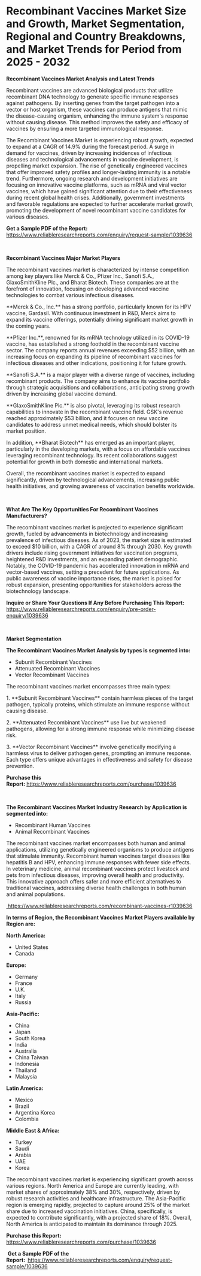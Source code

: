 <p><h1>Recombinant Vaccines Market Size and Growth, Market Segmentation, Regional and Country Breakdowns, and Market Trends for Period from 2025 -  2032</h1></p><p><strong>Recombinant Vaccines Market Analysis and Latest Trends</strong></p>
<p><p>Recombinant vaccines are advanced biological products that utilize recombinant DNA technology to generate specific immune responses against pathogens. By inserting genes from the target pathogen into a vector or host organism, these vaccines can produce antigens that mimic the disease-causing organism, enhancing the immune system's response without causing disease. This method improves the safety and efficacy of vaccines by ensuring a more targeted immunological response.</p><p>The Recombinant Vaccines Market is experiencing robust growth, expected to expand at a CAGR of 14.9% during the forecast period. A surge in demand for vaccines, driven by increasing incidences of infectious diseases and technological advancements in vaccine development, is propelling market expansion. The rise of genetically engineered vaccines that offer improved safety profiles and longer-lasting immunity is a notable trend. Furthermore, ongoing research and development initiatives are focusing on innovative vaccine platforms, such as mRNA and viral vector vaccines, which have gained significant attention due to their effectiveness during recent global health crises. Additionally, government investments and favorable regulations are expected to further accelerate market growth, promoting the development of novel recombinant vaccine candidates for various diseases.</p></p>
<p><strong>Get a Sample PDF of the Report:&nbsp;</strong> <a href="https://www.reliableresearchreports.com/enquiry/request-sample/1039636?utm_campaign=2487&utm_medium=2&utm_source=Github&utm_content=ia&utm_term=19042025&utm_id=recombinant-vaccines">https://www.reliableresearchreports.com/enquiry/request-sample/1039636</a></p>
<p>&nbsp;</p>
<p><strong>Recombinant Vaccines Major Market Players</strong></p>
<p><p>The recombinant vaccines market is characterized by intense competition among key players like Merck & Co., Pfizer Inc., Sanofi S.A., GlaxoSmithKline Plc., and Bharat Biotech. These companies are at the forefront of innovation, focusing on developing advanced vaccine technologies to combat various infectious diseases.</p><p>**Merck & Co., Inc.** has a strong portfolio, particularly known for its HPV vaccine, Gardasil. With continuous investment in R&D, Merck aims to expand its vaccine offerings, potentially driving significant market growth in the coming years.</p><p>**Pfizer Inc.**, renowned for its mRNA technology utilized in its COVID-19 vaccine, has established a strong foothold in the recombinant vaccine sector. The company reports annual revenues exceeding $52 billion, with an increasing focus on expanding its pipeline of recombinant vaccines for infectious diseases and other indications, positioning it for future growth.</p><p>**Sanofi S.A.** is a major player with a diverse range of vaccines, including recombinant products. The company aims to enhance its vaccine portfolio through strategic acquisitions and collaborations, anticipating strong growth driven by increasing global vaccine demand.</p><p>**GlaxoSmithKline Plc.** is also pivotal, leveraging its robust research capabilities to innovate in the recombinant vaccine field. GSK's revenue reached approximately $53 billion, and it focuses on new vaccine candidates to address unmet medical needs, which should bolster its market position.</p><p>In addition, **Bharat Biotech** has emerged as an important player, particularly in the developing markets, with a focus on affordable vaccines leveraging recombinant technology. Its recent collaborations suggest potential for growth in both domestic and international markets.</p><p>Overall, the recombinant vaccines market is expected to expand significantly, driven by technological advancements, increasing public health initiatives, and growing awareness of vaccination benefits worldwide.</p></p>
<p>&nbsp;</p>
<p><strong>What Are The Key Opportunities For Recombinant Vaccines Manufacturers?</strong></p>
<p><p>The recombinant vaccines market is projected to experience significant growth, fueled by advancements in biotechnology and increasing prevalence of infectious diseases. As of 2023, the market size is estimated to exceed $10 billion, with a CAGR of around 8% through 2030. Key growth drivers include rising government initiatives for vaccination programs, heightened R&D investments, and an expanding patient demographic. Notably, the COVID-19 pandemic has accelerated innovation in mRNA and vector-based vaccines, setting a precedent for future applications. As public awareness of vaccine importance rises, the market is poised for robust expansion, presenting opportunities for stakeholders across the biotechnology landscape.</p></p>
<p><strong>Inquire or Share Your Questions If Any Before Purchasing This Report:</strong> <a href="https://www.reliableresearchreports.com/enquiry/pre-order-enquiry/1039636?utm_campaign=2487&utm_medium=2&utm_source=Github&utm_content=ia&utm_term=19042025&utm_id=recombinant-vaccines">https://www.reliableresearchreports.com/enquiry/pre-order-enquiry/1039636</a></p>
<p>&nbsp;</p>
<p><strong>Market Segmentation</strong></p>
<p><strong>The Recombinant Vaccines Market Analysis by types is segmented into:</strong></p>
<p><ul><li>Subunit Recombinant Vaccines</li><li>Attenuated Recombinant Vaccines</li><li>Vector Recombinant Vaccines</li></ul></p>
<p><p>The recombinant vaccines market encompasses three main types: </p><p>1. **Subunit Recombinant Vaccines** contain harmless pieces of the target pathogen, typically proteins, which stimulate an immune response without causing disease. </p><p>2. **Attenuated Recombinant Vaccines** use live but weakened pathogens, allowing for a strong immune response while minimizing disease risk. </p><p>3. **Vector Recombinant Vaccines** involve genetically modifying a harmless virus to deliver pathogen genes, prompting an immune response. Each type offers unique advantages in effectiveness and safety for disease prevention.</p></p>
<p><strong>Purchase this Report:&nbsp;</strong><a href="https://www.reliableresearchreports.com/purchase/1039636?utm_campaign=2487&utm_medium=2&utm_source=Github&utm_content=ia&utm_term=19042025&utm_id=recombinant-vaccines">https://www.reliableresearchreports.com/purchase/1039636</a></p>
<p>&nbsp;</p>
<p><strong>The Recombinant Vaccines Market Industry Research by Application is segmented into:</strong></p>
<p><ul><li>Recombinant Human Vaccines</li><li>Animal Recombinant Vaccines</li></ul></p>
<p><p>The recombinant vaccines market encompasses both human and animal applications, utilizing genetically engineered organisms to produce antigens that stimulate immunity. Recombinant human vaccines target diseases like hepatitis B and HPV, enhancing immune responses with fewer side effects. In veterinary medicine, animal recombinant vaccines protect livestock and pets from infectious diseases, improving overall health and productivity. This innovative approach offers safer and more efficient alternatives to traditional vaccines, addressing diverse health challenges in both human and animal populations.</p></p>
<p><a href="https://www.reliableresearchreports.com/recombinant-vaccines-r1039636?utm_campaign=2487&utm_medium=2&utm_source=Github&utm_content=ia&utm_term=19042025&utm_id=recombinant-vaccines">&nbsp;https://www.reliableresearchreports.com/recombinant-vaccines-r1039636</a></p>
<p><strong>In terms of Region, the Recombinant Vaccines Market Players available by Region are:</strong></p>
<p>
    <p> <strong> North America: </strong>
        <ul>
            <li>United States</li>
            <li>Canada</li>
        </ul>
        </p> 
    <p> <strong> Europe: </strong>
        <ul>
            <li>Germany</li>
            <li>France</li>
            <li>U.K.</li>
            <li>Italy</li>
            <li>Russia</li>
        </ul>
        </p> 
    <p> <strong> Asia-Pacific: </strong>
        <ul>
            <li>China</li>
            <li>Japan</li>
            <li>South Korea</li>
            <li>India</li>
            <li>Australia</li>
            <li>China Taiwan</li>
            <li>Indonesia</li>
            <li>Thailand</li>
            <li>Malaysia</li>
        </ul>
        </p> 
    <p> <strong> Latin America: </strong>
        <ul>
            <li>Mexico</li>
            <li>Brazil</li>
            <li>Argentina Korea</li>
            <li>Colombia</li>
        </ul>
        </p> 
    <p> <strong> Middle East & Africa: </strong>
        <ul>
            <li>Turkey</li>
            <li>Saudi</li>
            <li>Arabia</li>
            <li>UAE</li>
            <li>Korea</li>
        </ul>
    </p>
    </p>
<p><p>The recombinant vaccines market is experiencing significant growth across various regions. North America and Europe are currently leading, with market shares of approximately 38% and 30%, respectively, driven by robust research activities and healthcare infrastructure. The Asia-Pacific region is emerging rapidly, projected to capture around 25% of the market share due to increased vaccination initiatives. China, specifically, is expected to contribute significantly, with a projected share of 18%. Overall, North America is anticipated to maintain its dominance through 2025.</p></p>
<p><strong>Purchase this Report: </strong><a href="https://www.reliableresearchreports.com/purchase/1039636?utm_campaign=2487&utm_medium=2&utm_source=Github&utm_content=ia&utm_term=19042025&utm_id=recombinant-vaccines">https://www.reliableresearchreports.com/purchase/1039636</a></p>
<p>&nbsp;<strong>Get a Sample PDF of the Report:&nbsp;&nbsp;</strong><a href="https://www.reliableresearchreports.com/enquiry/request-sample/1039636?utm_campaign=2487&utm_medium=2&utm_source=Github&utm_content=ia&utm_term=19042025&utm_id=recombinant-vaccines">https://www.reliableresearchreports.com/enquiry/request-sample/1039636</a></p>
<p><strong></strong></p>
<p><p></p><p></p><p></p></p>